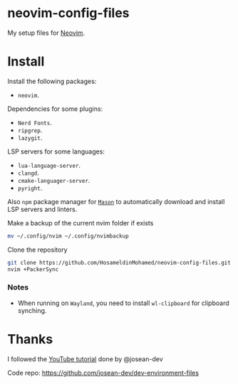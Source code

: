 # neovim-config-files

My setup files for [Neovim](https://neovim.io/).

# Install

Install the following packages:

- `neovim`.

Dependencies for some plugins:

- `Nerd Fonts`.
- `ripgrep`.
- `lazygit`.

LSP servers for some languages:

- `lua-language-server`.
- `clangd`.
- `cmake-languager-server`.
- `pyright`.

Also `npm` package manager for [`Mason`](https://github.com/williamboman/mason.nvim) to automatically download and install LSP servers and linters.

Make a backup of the current nvim folder if exists

```bash
mv ~/.config/nvim ~/.config/nvimbackup
```

Clone the repository

```bash
git clone https://github.com/HosameldinMohamed/neovim-config-files.git ~/.config/nvim
nvim +PackerSync
```

### Notes

- When running on `Wayland`, you need to install `wl-clipboard` for clipboard synching.

# Thanks

I followed the [YouTube tutorial](https://www.youtube.com/watch?v=vdn_pKJUda8) done by @josean-dev

Code repo: https://github.com/josean-dev/dev-environment-files
